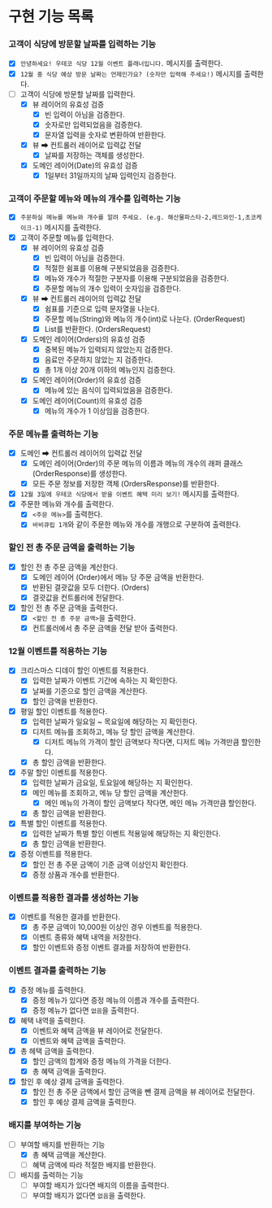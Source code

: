 # 구현 기능 목록

### 고객이 식당에 방문할 날짜를 입력하는 기능

- [x] `안녕하세요! 우테코 식당 12월 이벤트 플래너입니다.` 메시지를 출력한다.
- [x] `12월 중 식당 예상 방문 날짜는 언제인가요? (숫자만 입력해 주세요!)` 메시지를 출력한다.
- [ ] 고객이 식당에 방문할 날짜를 입력한다.
    - [x] 뷰 레이어의 유효성 검증
        - [x] 빈 입력이 아님을 검증한다.
        - [x] 숫자로만 입력되었음을 검증한다.
        - [x] 문자열 입력을 숫자로 변환하여 반환한다.
    - [x] 뷰 ➡ 컨트롤러 레이어로 입력값 전달
        - [x] 날짜를 저장하는 객체를 생성한다.
    - [x] 도메인 레이어(Date)의 유효성 검증
        - [x] 1일부터 31일까지의 날짜 입력인지 검증한다.

### 고객이 주문할 메뉴와 메뉴의 개수를 입력하는 기능

- [x] `주문하실 메뉴를 메뉴와 개수를 알려 주세요. (e.g. 해산물파스타-2,레드와인-1,초코케이크-1)` 메시지를 출력한다.
- [x] 고객이 주문할 메뉴를 입력한다.
    - [x] 뷰 레이어의 유효성 검증
        - [x] 빈 입력이 아님을 검증한다.
        - [x] 적절한 쉼표를 이용해 구분되었음을 검증한다.
        - [x] 메뉴와 개수가 적절한 구분자를 이용해 구분되었음을 검증한다.
        - [x] 주문할 메뉴의 개수 입력이 숫자임을 검증한다.
    - [x] 뷰 ➡ 컨트롤러 레이어의 입력값 전달
        - [x] 쉼표를 기준으로 입력 문자열을 나눈다.
        - [x] 주문할 메뉴(String)와 메뉴의 개수(int)로 나눈다. (OrderRequest)
        - [x] List<OrderRequest>를 반환한다. (OrdersRequest)
    - [x] 도메인 레이어(Orders)의 유효성 검증
        - [x] 중복된 메뉴가 입력되지 않았는지 검증한다.
        - [x] 음료만 주문하지 않았는 지 검증한다.
        - [x] 총 1개 이상 20개 이하의 메뉴인지 검증한다.
    - [x] 도메인 레이어(Order)의 유효성 검증
        - [x] 메뉴에 있는 음식이 입력되었음을 검증한다.
    - [x] 도메인 레이어(Count)의 유효성 검증
        - [x] 메뉴의 개수가 1 이상임을 검증한다.

### 주문 메뉴를 출력하는 기능

- [x] 도메인 ➡ 컨트롤러 레이어의 입력값 전달
    - [x] 도메인 레이어(Order)의 주문 메뉴의 이름과 메뉴의 개수의 래퍼 클래스 (OrderResponse)를 생성한다.
    - [x] 모든 주문 정보를 저장한 객체 (OrdersResponse)를 반환한다.
- [x] `12월 3일에 우테코 식당에서 받을 이벤트 혜택 미리 보기!` 메시지를 출력한다.
- [x] 주문한 메뉴와 개수를 출력한다.
    - [x] `<주문 메뉴>`를 출력한다.
    - [x] `바비큐립 1개`와 같이 주문한 메뉴와 개수를 개행으로 구분하여 출력한다.

### 할인 전 총 주문 금액을 출력하는 기능

- [x] 할인 전 총 주문 금액을 계산한다.
    - [x] 도메인 레이어 (Order)에서 메뉴 당 주문 금액을 반환한다.
    - [x] 반환된 결괏값을 모두 더한다. (Orders)
    - [x] 결괏값을 컨트롤러에 전달한다.
- [x] 할인 전 총 주문 금액을 출력한다.
    - [x] `<할인 전 총 주문 금액>`을 출력한다.
    - [x] 컨트롤러에서 총 주문 금액을 전달 받아 출력한다.

### 12월 이벤트를 적용하는 기능

- [x] 크리스마스 디데이 할인 이벤트를 적용한다.
    - [x] 입력한 날짜가 이벤트 기간에 속하는 지 확인한다.
    - [x] 날짜를 기준으로 할인 금액을 계산한다.
    - [x] 할인 금액을 반환한다.
- [x] 평일 할인 이벤트를 적용한다.
    - [x] 입력한 날짜가 일요일 ~ 목요일에 해당하는 지 확인한다.
    - [x] 디저트 메뉴를 조회하고, 메뉴 당 할인 금액을 계산한다.
        - [x] 디저트 메뉴의 가격이 할인 금액보다 작다면, 디저트 메뉴 가격만큼 할인한다.
    - [x] 총 할인 금액을 반환한다.
- [x] 주말 할인 이벤트를 적용한다.
    - [x] 입력한 날짜가 금요일, 토요일에 해당하는 지 확인한다.
    - [x] 메인 메뉴를 조회하고, 메뉴 당 할인 금액을 계산한다.
        - [x] 메인 메뉴의 가격이 할인 금액보다 작다면, 메인 메뉴 가격만큼 할인한다.
    - [x] 총 할인 금액을 반환한다.
- [x] 특별 할인 이벤트를 적용한다.
    - [x] 입력한 날짜가 특별 할인 이벤트 적용일에 해당하는 지 확인한다.
    - [x] 총 할인 금액을 반환한다.
- [x] 증정 이벤트를 적용한다.
    - [x] 할인 전 총 주문 금액이 기준 금액 이상인지 확인한다.
    - [x] 증정 상품과 개수를 반환한다.

### 이벤트를 적용한 결과를 생성하는 기능

- [x] 이벤트를 적용한 결과를 반환한다.
    - [x] 총 주문 금액이 10,000원 이상인 경우 이벤트를 적용한다.
    - [x] 이벤트 종류와 혜택 내역을 저장한다.
    - [x] 할인 이벤트와 증정 이벤트 결과를 저장하여 반환한다.

### 이벤트 결과를 출력하는 기능

- [x] 증정 메뉴를 출력한다.
    - [x] 증정 메뉴가 있다면 증정 메뉴의 이름과 개수를 출력한다.
    - [x] 증정 메뉴가 없다면 `없음`을 출력한다.
- [x] 혜택 내역을 출력한다.
    - [x] 이벤트와 혜택 금액을 뷰 레이어로 전달한다.
    - [x] 이벤트와 혜택 금액을 출력한다.
- [x] 총 헤택 금액을 출력한다.
    - [x] 할인 금액의 합계와 증정 메뉴의 가격을 더한다.
    - [x] 총 혜택 금액을 출력한다.
- [x] 할인 후 예상 결제 금액을 출력한다.
    - [x] 할인 전 총 주문 금액에서 할인 금액을 뺀 결제 금액을 뷰 레이어로 전달한다.
    - [x] 할인 후 예상 결제 금액을 출력한다.

### 배지를 부여하는 기능

- [ ] 부여할 배지를 반환하는 기능
    - [x] 총 혜택 금액을 계산한다.
    - [ ] 혜택 금액에 따라 적절한 배지를 반환한다.
- [ ] 배지를 출력하는 기능
    - [ ] 부여할 배지가 있다면 배지의 이름을 출력한다.
    - [ ] 부여할 배지가 없다면 `없음`을 출력한다.
